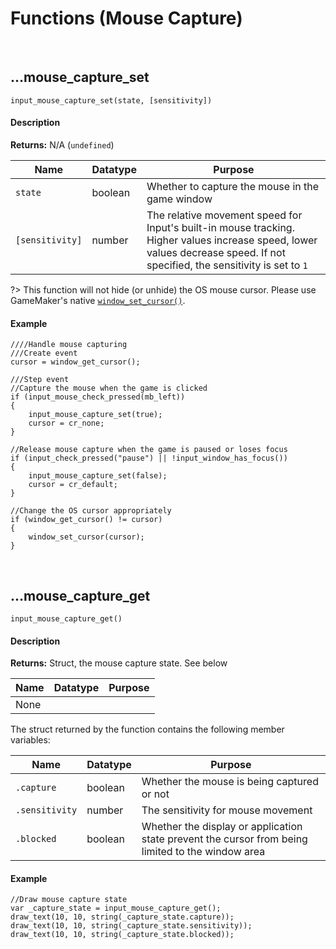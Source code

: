 # Functions (Mouse Capture)

&nbsp;

## …mouse_capture_set

`input_mouse_capture_set(state, [sensitivity])`

<!-- tabs:start -->

#### **Description**

**Returns:** N/A (`undefined`)

|Name           |Datatype|Purpose                                                                                                                                                                    |
|---------------|--------|---------------------------------------------------------------------------------------------------------------------------------------------------------------------------|
|`state`        |boolean |Whether to capture the mouse in the game window                                                                                                                            |
|`[sensitivity]`|number  |The relative movement speed for Input's built-in mouse tracking. Higher values increase speed, lower values decrease speed. If not specified, the sensitivity is set to `1`|

?> This function will not hide (or unhide) the OS mouse cursor. Please use GameMaker's native [`window_set_cursor()`](https://manual.yoyogames.com/GameMaker_Language/GML_Reference/Cameras_And_Display/The_Game_Window/window_set_cursor.htm).

#### **Example**

```gml
////Handle mouse capturing
///Create event
cursor = window_get_cursor();

///Step event
//Capture the mouse when the game is clicked
if (input_mouse_check_pressed(mb_left))
{
	input_mouse_capture_set(true);
	cursor = cr_none;
}

//Release mouse capture when the game is paused or loses focus
if (input_check_pressed("pause") || !input_window_has_focus())
{
	input_mouse_capture_set(false);
	cursor = cr_default;
}

//Change the OS cursor appropriately
if (window_get_cursor() != cursor)
{
	window_set_cursor(cursor);
}
```

<!-- tabs:end -->

&nbsp;

## …mouse_capture_get

`input_mouse_capture_get()`

<!-- tabs:start -->

#### **Description**

**Returns:** Struct, the mouse capture state. See below

|Name|Datatype|Purpose|
|----|--------|-------|
|None|        |       |

The struct returned by the function contains the following member variables:

|Name          |Datatype|Purpose                                   |
|--------------|--------|------------------------------------------|
|`.capture`    |boolean |Whether the mouse is being captured or not|
|`.sensitivity`|number  |The sensitivity for mouse movement        |
|`.blocked`    |boolean |Whether the display or application state prevent the cursor from being limited to the window area|

#### **Example**

```gml
//Draw mouse capture state
var _capture_state = input_mouse_capture_get();
draw_text(10, 10, string(_capture_state.capture));
draw_text(10, 10, string(_capture_state.sensitivity));
draw_text(10, 10, string(_capture_state.blocked));
```

<!-- tabs:end -->
